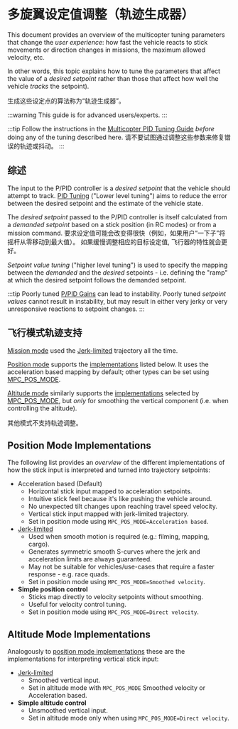 # 多旋翼设定值调整（轨迹生成器）

This document provides an overview of the multicopter tuning parameters that change the _user experience_: how fast the vehicle reacts to stick movements or direction changes in missions, the maximum allowed velocity, etc.

In other words, this topic explains how to tune the parameters that affect the value of a _desired setpoint_ rather than those that affect how well the vehicle _tracks_ the setpoint).

生成这些设定点的算法称为“轨迹生成器”。

:::warning
This guide is for advanced users/experts.
:::

:::tip
Follow the instructions in the [Multicopter PID Tuning Guide](../config_mc/pid_tuning_guide_multicopter.md) _before_ doing any of the tuning described here.
请不要试图通过调整这些参数来修复错误的轨迹或抖动。
:::

## 综述

The input to the P/PID controller is a _desired setpoint_ that the vehicle should attempt to track.
[PID Tuning](../config_mc/pid_tuning_guide_multicopter.md) ("Lower level tuning") aims to reduce the error between the desired setpoint and the estimate of the vehicle state.

The _desired setpoint_ passed to the P/PID controller is itself calculated from a _demanded setpoint_ based on a stick position (in RC modes) or from a mission command.
要求设定值可能会改变得很快（例如，如果用户“一下子”将摇杆从零移动到最大值）。
如果缓慢调整相应的目标设定值, 飞行器的特性就会更好。

_Setpoint value tuning_ ("higher level tuning") is used to specify the mapping between the _demanded_ and the _desired_ setpoints - i.e. defining the "ramp" at which the desired setpoint follows the demanded setpoint.

:::tip
Poorly tuned [P/PID Gains](../config_mc/pid_tuning_guide_multicopter.md) can lead to instability.
Poorly tuned _setpoint values_ cannot result in instability, but may result in either very jerky or very unresponsive reactions to setpoint changes.
:::

<a id="modes"></a>

## 飞行模式轨迹支持

[Mission mode](../flight_modes_mc/mission.md) used the [Jerk-limited](../config_mc/mc_jerk_limited_type_trajectory.md) trajectory all the time.

[Position mode](../flight_modes_mc/position.md) supports the [implementations](#position-mode-implementations) listed below.
It uses the acceleration based mapping by default; other types can be set using [MPC_POS_MODE](../advanced_config/parameter_reference.md#MPC_POS_MODE).

[Altitude mode](../flight_modes_mc/altitude.md) similarly supports the [implementations](#altitude-mode-implementations) selected by [MPC_POS_MODE](../advanced_config/parameter_reference.md#MPC_POS_MODE), but _only_ for smoothing the vertical component (i.e. when controlling the altitude).

其他模式不支持轨迹调整。

## Position Mode Implementations

The following list provides an _overview_ of the different implementations of how the stick input is interpreted and turned into trajectory setpoints:

- Acceleration based (Default)
  - Horizontal stick input mapped to acceleration setpoints.
  - Intuitive stick feel because it's like pushing the vehicle around.
  - No unexpected tilt changes upon reaching travel speed velocity.
  - Vertical stick input mapped with jerk-limited trajectory.
  - Set in position mode using `MPC_POS_MODE=Acceleration based`.
- [Jerk-limited](../config_mc/mc_jerk_limited_type_trajectory.md)
  - Used when smooth motion is required (e.g.: filming, mapping, cargo).
  - Generates symmetric smooth S-curves where the jerk and acceleration limits are always guaranteed.
  - May not be suitable for vehicles/use-cases that require a faster response - e.g. race quads.
  - Set in position mode using `MPC_POS_MODE=Smoothed velocity`.
- **Simple position control**
  - Sticks map directly to velocity setpoints without smoothing.
  - Useful for velocity control tuning.
  - Set in position mode using `MPC_POS_MODE=Direct velocity`.

## Altitude Mode Implementations

Analogously to [position mode implementations](#position-mode-implementations) these are the implementations for interpreting vertical stick input:

- [Jerk-limited](../config_mc/mc_jerk_limited_type_trajectory.md)
  - Smoothed vertical input.
  - Set in altitude mode with `MPC_POS_MODE` Smoothed velocity or Acceleration based.
- **Simple altitude control**
  - Unsmoothed vertical input.
  - Set in altitude mode only when using `MPC_POS_MODE=Direct velocity`.
